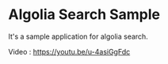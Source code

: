 # Algolia Search Sample

It's a sample application for algolia search. 

Video : https://youtu.be/u-4asiGgFdc